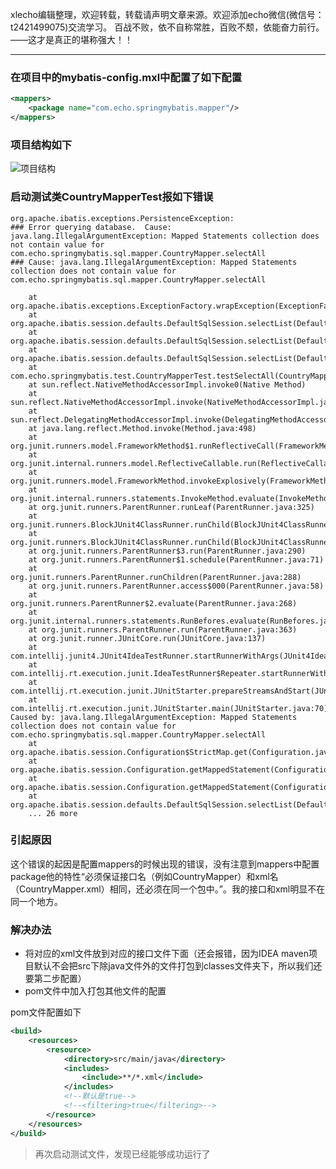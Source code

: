 xlecho编辑整理，欢迎转载，转载请声明文章来源。欢迎添加echo微信(微信号：t2421499075)交流学习。 百战不败，依不自称常胜，百败不颓，依能奋力前行。——这才是真正的堪称强大！！

---

### 在项目中的mybatis-config.mxl中配置了如下配置
```xml
<mappers>
    <package name="com.echo.springmybatis.mapper"/>
</mappers>
```

### 项目结构如下
![项目结构](https://img-blog.csdnimg.cn/20190926154625253.png?x-oss-process=image/watermark,type_ZmFuZ3poZW5naGVpdGk,shadow_10,text_aHR0cHM6Ly9ibG9nLmNzZG4ubmV0L3hsZWNobw==,size_16,color_FFFFFF,t_70)

### 启动测试类CountryMapperTest报如下错误
```
org.apache.ibatis.exceptions.PersistenceException: 
### Error querying database.  Cause: java.lang.IllegalArgumentException: Mapped Statements collection does not contain value for com.echo.springmybatis.sql.mapper.CountryMapper.selectAll
### Cause: java.lang.IllegalArgumentException: Mapped Statements collection does not contain value for com.echo.springmybatis.sql.mapper.CountryMapper.selectAll

	at org.apache.ibatis.exceptions.ExceptionFactory.wrapException(ExceptionFactory.java:30)
	at org.apache.ibatis.session.defaults.DefaultSqlSession.selectList(DefaultSqlSession.java:150)
	at org.apache.ibatis.session.defaults.DefaultSqlSession.selectList(DefaultSqlSession.java:141)
	at org.apache.ibatis.session.defaults.DefaultSqlSession.selectList(DefaultSqlSession.java:136)
	at com.echo.springmybatis.test.CountryMapperTest.testSelectAll(CountryMapperTest.java:20)
	at sun.reflect.NativeMethodAccessorImpl.invoke0(Native Method)
	at sun.reflect.NativeMethodAccessorImpl.invoke(NativeMethodAccessorImpl.java:62)
	at sun.reflect.DelegatingMethodAccessorImpl.invoke(DelegatingMethodAccessorImpl.java:43)
	at java.lang.reflect.Method.invoke(Method.java:498)
	at org.junit.runners.model.FrameworkMethod$1.runReflectiveCall(FrameworkMethod.java:50)
	at org.junit.internal.runners.model.ReflectiveCallable.run(ReflectiveCallable.java:12)
	at org.junit.runners.model.FrameworkMethod.invokeExplosively(FrameworkMethod.java:47)
	at org.junit.internal.runners.statements.InvokeMethod.evaluate(InvokeMethod.java:17)
	at org.junit.runners.ParentRunner.runLeaf(ParentRunner.java:325)
	at org.junit.runners.BlockJUnit4ClassRunner.runChild(BlockJUnit4ClassRunner.java:78)
	at org.junit.runners.BlockJUnit4ClassRunner.runChild(BlockJUnit4ClassRunner.java:57)
	at org.junit.runners.ParentRunner$3.run(ParentRunner.java:290)
	at org.junit.runners.ParentRunner$1.schedule(ParentRunner.java:71)
	at org.junit.runners.ParentRunner.runChildren(ParentRunner.java:288)
	at org.junit.runners.ParentRunner.access$000(ParentRunner.java:58)
	at org.junit.runners.ParentRunner$2.evaluate(ParentRunner.java:268)
	at org.junit.internal.runners.statements.RunBefores.evaluate(RunBefores.java:26)
	at org.junit.runners.ParentRunner.run(ParentRunner.java:363)
	at org.junit.runner.JUnitCore.run(JUnitCore.java:137)
	at com.intellij.junit4.JUnit4IdeaTestRunner.startRunnerWithArgs(JUnit4IdeaTestRunner.java:68)
	at com.intellij.rt.execution.junit.IdeaTestRunner$Repeater.startRunnerWithArgs(IdeaTestRunner.java:47)
	at com.intellij.rt.execution.junit.JUnitStarter.prepareStreamsAndStart(JUnitStarter.java:242)
	at com.intellij.rt.execution.junit.JUnitStarter.main(JUnitStarter.java:70)
Caused by: java.lang.IllegalArgumentException: Mapped Statements collection does not contain value for com.echo.springmybatis.sql.mapper.CountryMapper.selectAll
	at org.apache.ibatis.session.Configuration$StrictMap.get(Configuration.java:888)
	at org.apache.ibatis.session.Configuration.getMappedStatement(Configuration.java:721)
	at org.apache.ibatis.session.Configuration.getMappedStatement(Configuration.java:714)
	at org.apache.ibatis.session.defaults.DefaultSqlSession.selectList(DefaultSqlSession.java:147)
	... 26 more
```

### 引起原因
这个错误的起因是配置mappers的时候出现的错误，没有注意到mappers中配置package他的特性“必须保证接口名（例如CountryMapper）和xml名（CountryMapper.xml）相同，还必须在同一个包中。”。我的接口和xml明显不在同一个地方。

### 解决办法
- 将对应的xml文件放到对应的接口文件下面（还会报错，因为IDEA maven项目默认不会把src下除java文件外的文件打包到classes文件夹下，所以我们还要第二步配置）
- pom文件中加入打包其他文件的配置

pom文件配置如下
```xml
<build>
    <resources>
        <resource>
            <directory>src/main/java</directory>
            <includes>
                <include>**/*.xml</include>
            </includes>
            <!--默认是true-->
            <!--<filtering>true</filtering>-->
        </resource>
    </resources>
</build>
```

> 再次启动测试文件，发现已经能够成功运行了
